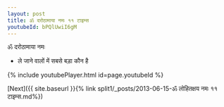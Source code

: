```yaml
---
layout: post
title: ॐ दरोठामाया नमः ११ टाइम्स
youtubeId: bPQlUwiI6gM
---
```

 
 
 ॐ दरोठामाया नमः  
 
 -  ले जाने वालों में सबसे बड़ा कौन है 
 
  
 
  
 
 
 
 
 
 


{% include youtubePlayer.html id=page.youtubeId %}
 
[Next]({{ site.baseurl }}{% link  split1/_posts/2013-06-15-ॐ लोहितक्षय नमः ११ टाइम्स.md%})
 
